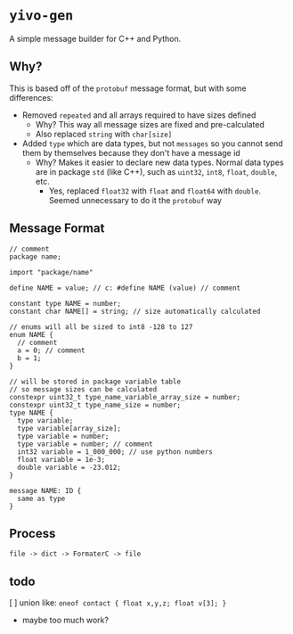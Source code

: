 # `yivo-gen`

A simple message builder for C++ and Python.

## Why?

This is based off of the `protobuf` message format, but with 
some differences:

- Removed `repeated` and all arrays required to have sizes defined
  - Why? This way all message sizes are fixed and
  pre-calculated
  - Also replaced `string` with `char[size]`
- Added `type` which are data types, but not `messages` so
you cannot send them by themselves because they don't have
a message id
  - Why? Makes it easier to declare new data types. 
  Normal data types are in package `std` (like C++),
  such as `uint32`, `int8`, `float`, `double`, etc.
    - Yes, replaced `float32` with `float` and 
    `float64` with `double`. Seemed unnecessary to do it
    the `protobuf` way

## Message Format

```
// comment
package name;

import "package/name"

define NAME = value; // c: #define NAME (value) // comment

constant type NAME = number;
constant char NAME[] = string; // size automatically calculated

// enums will all be sized to int8 -128 to 127
enum NAME {
  // comment
  a = 0; // comment
  b = 1;
}

// will be stored in package variable table
// so message sizes can be calculated
constexpr uint32_t type_name_variable_array_size = number;
constexpr uint32_t type_name_size = number;
type NAME {
  type variable;
  type variable[array_size];
  type variable = number;
  type variable = number; // comment
  int32 variable = 1_000_000; // use python numbers
  float variable = 1e-3;
  double variable = -23.012;
}

message NAME: ID {
  same as type
}
```

## Process

```
file -> dict -> FormaterC -> file
```

## todo

[ ] union like: `oneof contact { float x,y,z; float v[3]; }`
  - maybe too much work?